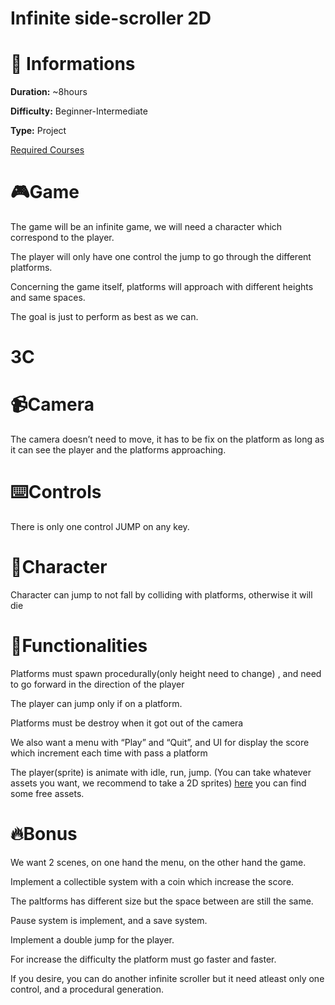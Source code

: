 # Infinite side-scroller 2D

# 📜 Informations

**Duration:** ~8hours

**Difficulty:** Beginner-Intermediate

**Type:** Project

[Required Courses](https://calvin-ynov.notion.site/468d9947f417492e843a73d294b48dbc?v=ae07a339d437402aa16135e8ed177d85)

# 🎮Game

The game will be an infinite game, we will need a character which correspond to the player.

The player will only have one control the jump to go through the different platforms.

Concerning the game itself, platforms will approach with different heights and same spaces.

The goal is just to perform as best as we can.

# 3C

# 📹Camera

The camera doesn’t need to move, it has to be fix on the platform as long as it can see the player and the platforms approaching.

# ⌨️Controls

There is only one control JUMP on any key.

# 👾Character

Character can jump to not fall by colliding with platforms, otherwise it will die

# 📝Functionalities

Platforms must spawn procedurally(only height need to change) , and need to go forward in the direction of the player

The player can jump only if on a platform.

Platforms must be destroy when it got out of the camera

We also want a menu with “Play” and “Quit”, and UI for display the score which increment each time with pass a platform

The player(sprite) is animate with idle, run, jump. (You can take whatever assets you want, we recommend to take a 2D sprites) [here](https://assetstore.unity.com/?category=2d%2Fcharacters&price=0-0&orderBy=1) you can find some free assets.

# 🔥Bonus

We want 2 scenes, on one hand the menu, on the other hand the game.

Implement a collectible system with a coin which increase the score.

The paltforms has different size but the space between are still the same.

Pause system is implement, and a save system.

Implement a double jump for the player.

For increase the difficulty the platform must go faster and faster.

If you desire, you can do another infinite scroller but it need atleast only one control, and a procedural generation.